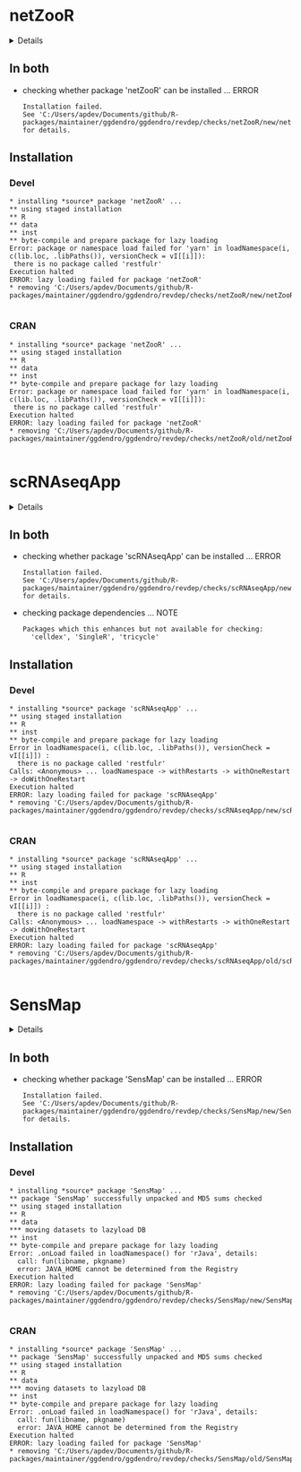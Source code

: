 # netZooR

<details>

* Version: 1.6.0
* GitHub: https://github.com/netZoo/netZooR
* Source code: https://github.com/cran/netZooR
* Date/Publication: 2023-10-24
* Number of recursive dependencies: 228

Run `revdepcheck::revdep_details(, "netZooR")` for more info

</details>

## In both

*   checking whether package 'netZooR' can be installed ... ERROR
    ```
    Installation failed.
    See 'C:/Users/apdev/Documents/github/R-packages/maintainer/ggdendro/ggdendro/revdep/checks/netZooR/new/netZooR.Rcheck/00install.out' for details.
    ```

## Installation

### Devel

```
* installing *source* package 'netZooR' ...
** using staged installation
** R
** data
** inst
** byte-compile and prepare package for lazy loading
Error: package or namespace load failed for 'yarn' in loadNamespace(i, c(lib.loc, .libPaths()), versionCheck = vI[[i]]):
 there is no package called 'restfulr'
Execution halted
ERROR: lazy loading failed for package 'netZooR'
* removing 'C:/Users/apdev/Documents/github/R-packages/maintainer/ggdendro/ggdendro/revdep/checks/netZooR/new/netZooR.Rcheck/netZooR'


```
### CRAN

```
* installing *source* package 'netZooR' ...
** using staged installation
** R
** data
** inst
** byte-compile and prepare package for lazy loading
Error: package or namespace load failed for 'yarn' in loadNamespace(i, c(lib.loc, .libPaths()), versionCheck = vI[[i]]):
 there is no package called 'restfulr'
Execution halted
ERROR: lazy loading failed for package 'netZooR'
* removing 'C:/Users/apdev/Documents/github/R-packages/maintainer/ggdendro/ggdendro/revdep/checks/netZooR/old/netZooR.Rcheck/netZooR'


```
# scRNAseqApp

<details>

* Version: 1.2.2
* GitHub: https://github.com/jianhong/scRNAseqApp
* Source code: https://github.com/cran/scRNAseqApp
* Date/Publication: 2023-11-02
* Number of recursive dependencies: 235

Run `revdepcheck::revdep_details(, "scRNAseqApp")` for more info

</details>

## In both

*   checking whether package 'scRNAseqApp' can be installed ... ERROR
    ```
    Installation failed.
    See 'C:/Users/apdev/Documents/github/R-packages/maintainer/ggdendro/ggdendro/revdep/checks/scRNAseqApp/new/scRNAseqApp.Rcheck/00install.out' for details.
    ```

*   checking package dependencies ... NOTE
    ```
    Packages which this enhances but not available for checking:
      'celldex', 'SingleR', 'tricycle'
    ```

## Installation

### Devel

```
* installing *source* package 'scRNAseqApp' ...
** using staged installation
** R
** inst
** byte-compile and prepare package for lazy loading
Error in loadNamespace(i, c(lib.loc, .libPaths()), versionCheck = vI[[i]]) : 
  there is no package called 'restfulr'
Calls: <Anonymous> ... loadNamespace -> withRestarts -> withOneRestart -> doWithOneRestart
Execution halted
ERROR: lazy loading failed for package 'scRNAseqApp'
* removing 'C:/Users/apdev/Documents/github/R-packages/maintainer/ggdendro/ggdendro/revdep/checks/scRNAseqApp/new/scRNAseqApp.Rcheck/scRNAseqApp'


```
### CRAN

```
* installing *source* package 'scRNAseqApp' ...
** using staged installation
** R
** inst
** byte-compile and prepare package for lazy loading
Error in loadNamespace(i, c(lib.loc, .libPaths()), versionCheck = vI[[i]]) : 
  there is no package called 'restfulr'
Calls: <Anonymous> ... loadNamespace -> withRestarts -> withOneRestart -> doWithOneRestart
Execution halted
ERROR: lazy loading failed for package 'scRNAseqApp'
* removing 'C:/Users/apdev/Documents/github/R-packages/maintainer/ggdendro/ggdendro/revdep/checks/scRNAseqApp/old/scRNAseqApp.Rcheck/scRNAseqApp'


```
# SensMap

<details>

* Version: 0.7
* GitHub: https://github.com/IbtihelRebhi/SensMap
* Source code: https://github.com/cran/SensMap
* Date/Publication: 2022-07-04 19:00:02 UTC
* Number of recursive dependencies: 145

Run `revdepcheck::revdep_details(, "SensMap")` for more info

</details>

## In both

*   checking whether package 'SensMap' can be installed ... ERROR
    ```
    Installation failed.
    See 'C:/Users/apdev/Documents/github/R-packages/maintainer/ggdendro/ggdendro/revdep/checks/SensMap/new/SensMap.Rcheck/00install.out' for details.
    ```

## Installation

### Devel

```
* installing *source* package 'SensMap' ...
** package 'SensMap' successfully unpacked and MD5 sums checked
** using staged installation
** R
** data
*** moving datasets to lazyload DB
** inst
** byte-compile and prepare package for lazy loading
Error: .onLoad failed in loadNamespace() for 'rJava', details:
  call: fun(libname, pkgname)
  error: JAVA_HOME cannot be determined from the Registry
Execution halted
ERROR: lazy loading failed for package 'SensMap'
* removing 'C:/Users/apdev/Documents/github/R-packages/maintainer/ggdendro/ggdendro/revdep/checks/SensMap/new/SensMap.Rcheck/SensMap'


```
### CRAN

```
* installing *source* package 'SensMap' ...
** package 'SensMap' successfully unpacked and MD5 sums checked
** using staged installation
** R
** data
*** moving datasets to lazyload DB
** inst
** byte-compile and prepare package for lazy loading
Error: .onLoad failed in loadNamespace() for 'rJava', details:
  call: fun(libname, pkgname)
  error: JAVA_HOME cannot be determined from the Registry
Execution halted
ERROR: lazy loading failed for package 'SensMap'
* removing 'C:/Users/apdev/Documents/github/R-packages/maintainer/ggdendro/ggdendro/revdep/checks/SensMap/old/SensMap.Rcheck/SensMap'


```
